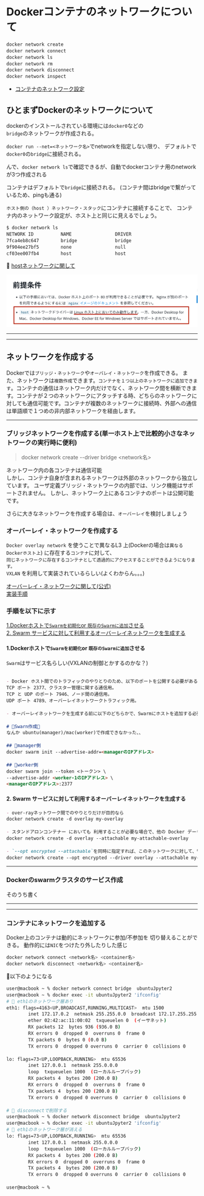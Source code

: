 # Dockerコンテナのネットワークについて

```sh
docker network create
docker network connect
docker network ls
docker network rm
docker network disconnect
docker network inspect
```

- [コンテナのネットワーク設定](#containerNet)

## ひとまずDockerのネットワークについて

dockerのインストールされている環境には`docker0`などの  
`bridge`のネットワークが作成される。

`docker run --net=<ネットワーク名>`でnetworkを指定しない限り、
デフォルトで`docker0`の`bridge`に接続される。

んで、`docker network ls`で確認できるが、自動でdockerコンテナ用のnetworkが3つ作成される

コンテナはデフォルトで`bridge`に接続される。
(コンテナ間はbridgeで繋がっているため、pingも通る)

`ホスト側の（host ）ネットワーク・スタック`にコンテナに接続することで、
コンテナ内のネットワーク設定が、ホスト上と同じに見えるでしょう。

```sh
$ docker network ls
NETWORK ID          NAME                DRIVER
7fca4eb8c647        bridge              bridge
9f904ee27bf5        none                null
cf03ee007fb4        host                host
```

🚨 [hostネットワークに関して](https://matsuand.github.io/docs.docker.jp.onthefly/network/network-tutorial-host/)

![hostネットワークはLinuxホストでしか動作しません😞](png/hostNetwork.png)

---
---

## ネットワークを作成する

Dockerでは`ブリッジ・ネットワーク`や`オーバレイ・ネットワーク`を作成できる。
また、ネットワークは`複数作成`できます。`コンテナを１つ以上のネットワークに追加できます`。コンテナの通信はネットワーク内だけでなく、ネットワーク間を横断できます。コンテナが２つのネットワークにアタッチする時、どちらのネットワークに対しても通信可能です。コンテナが複数のネットワークに接続時、外部への通信は単語順で１つめの非内部ネットワークを経由します。

---

### ブリッジネットワークを作成する(単一ホスト上で比較的小さなネットワークの実行時に便利)

> docker network create --driver bridge <network名>

ネットワーク内の各コンテナは通信可能  
しかし、コンテナ自身が含まれるネットワークは外部のネットワークから独立しています。
ユーザ定義ブリッジ・ネットワークの内部では、リンク機能はサポートされません。
しかし、ネットワーク上にあるコンテナのポートは公開可能です。

さらに大きなネットワークを作成する場合は、`オーバーレイ`を検討しましょう

### オーバーレイ・ネットワークを作成する

`Docker overlay network` を使うことで異なるL3 上(Dockerの場合は`異なるDockerホスト上`) に存在する`コンテナ`に対して、  
`同じネットワークに存在するコンテナとして透過的にアクセスすることができるようになります。`  
`VXLAN` を利用して実装されているらしい(よくわからん。。。)

[オーバーレイ・ネットワークに関して(公式)](https://matsuand.github.io/docs.docker.jp.onthefly/network/overlay/)  
[実装手順](https://matsuand.github.io/docs.docker.jp.onthefly/network/network-tutorial-overlay/)  

### 手順を以下に示す

[1.Dockerホストで`Swarmを初期化`or `既存のSwarmに追加`させる](#how1)  
[2. Swarm サービスに対して利用するオーバーレイネットワークを生成する](#how2)  

#### <a name=how1>1.Dockerホストで`Swarmを初期化`or `既存のSwarmに追加`させる</a>

`Swarm`はサービス名らしい(VXLANの制御とかするのかな？)

```markdown

- Docker ホスト間でのトラフィックのやりとりのため、以下のポートを公開する必要がある。
TCP ポート 2377、クラスター管理に関する通信用。
TCP と UDP のポート 7946、ノード間の通信用。
UDP ポート 4789、オーバーレイネットワークトラフィック用。

- オーバーレイネットワークを生成する前に以下のどちらかで、Swarmにホストを追加する必要がある。

# 🌟Swarn作成🌟
なんか ubuntu(manager)/mac(worker)で作成できなかった、、

## 🌟manager側
docker swarm init --advertise-addr=<managerのIPアドレス>

## 🌟worker側
docker swarm join --token <トークン> \
--advertise-addr <worker-1のIPアドレス> \
<managerのIPアドレス>:2377
```

#### <a name=how2>2. Swarm サービスに対して利用するオーバーレイネットワークを生成する</a>

```markdown
- over-rayネットワーク間でのやりとりだけが目的なら
docker network create -d overlay my-overlay

- スタンドアロンコンテナー においても 利用することが必要な場合で、他の Docker デーモン上で動作する他のスタンドアロンコンテナーとも通信を行う必要がある場合は、--attachableフラグを加えます。
docker network create -d overlay --attachable my-attachable-overlay

- `--opt encrypted --attachable`を同時に指定すれば、このネットワークに対して、管理外にあったコンテナーをアタッチさせることができます。
docker network create --opt encrypted --driver overlay --attachable my-attachable-multi-host-network

```

---

### <a name=service>Dockerのswarmクラスタのサービス作成</a>

そのうち書く

---
---

### <a name=containerNet> コンテナにネットワークを追加する</a>

Docker上のコンテナは動的にネットワークに参加/不参加を
切り替えることができる。
動作的には`NIC`をつけたり外したりした感じ

```sh
docker network connect <network名> <container名>
docker network disconnect <network名> <container名>
```

🌟以下のようになる

```sh
user@macbook ~ % docker network connect bridge  ubuntuJpyter2 
user@macbook ~ % docker exec -it ubuntuJpyter2 'ifconfig'    
# 🌟 eth1のネットワーク層あり
eth1: flags=4163<UP,BROADCAST,RUNNING,MULTICAST>  mtu 1500
        inet 172.17.0.2  netmask 255.255.0.0  broadcast 172.17.255.255
        ether 02:42:ac:11:00:02  txqueuelen 0  (イーサネット)
        RX packets 12  bytes 936 (936.0 B)
        RX errors 0  dropped 0  overruns 0  frame 0
        TX packets 0  bytes 0 (0.0 B)
        TX errors 0  dropped 0 overruns 0  carrier 0  collisions 0

lo: flags=73<UP,LOOPBACK,RUNNING>  mtu 65536
        inet 127.0.0.1  netmask 255.0.0.0
        loop  txqueuelen 1000  (ローカルループバック)
        RX packets 4  bytes 200 (200.0 B)
        RX errors 0  dropped 0  overruns 0  frame 0
        TX packets 4  bytes 200 (200.0 B)
        TX errors 0  dropped 0 overruns 0  carrier 0  collisions 0

# 🌟 disconnectで削除する
user@macbook ~ % docker network disconnect bridge  ubuntuJpyter2
user@macbook ~ % docker exec -it ubuntuJpyter2 'ifconfig'       
# 🌟 eth1のネットワーク層が消える
lo: flags=73<UP,LOOPBACK,RUNNING>  mtu 65536
        inet 127.0.0.1  netmask 255.0.0.0
        loop  txqueuelen 1000  (ローカルループバック)
        RX packets 4  bytes 200 (200.0 B)
        RX errors 0  dropped 0  overruns 0  frame 0
        TX packets 4  bytes 200 (200.0 B)
        TX errors 0  dropped 0 overruns 0  carrier 0  collisions 0

user@macbook ~ % 

```

